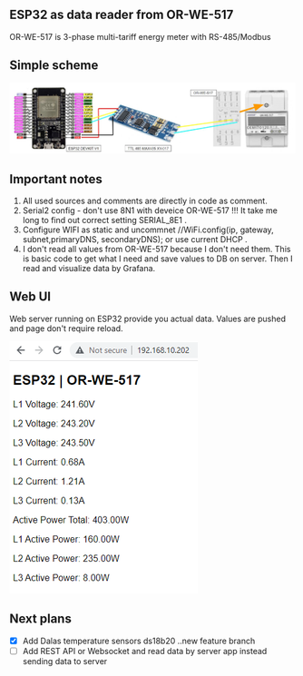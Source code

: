 ## ESP32 as data reader from OR-WE-517
OR-WE-517 is 3-phase multi-tariff energy meter with RS-485/Modbus


## Simple scheme

![Devices connection](/pictures/scheme.JPG)

## Important notes
1. All used sources and comments are directly in code as comment. 
2. Serial2 config - don't use 8N1 with deveice OR-WE-517 !!! It take me long to find out correct setting SERIAL_8E1  .
3. Configure WIFI as static and uncommnet //WiFi.config(ip, gateway, subnet,primaryDNS, secondaryDNS);  or use current DHCP .
4. I don't read all values from OR-WE-517 because I don't need them. This is basic code to get what I need and save values to DB on server. Then I read and visualize data by Grafana.

## Web UI
Web server running on ESP32 provide you actual data. 
Values are pushed and page don't require reload.

![Web page reachable on ESP32](/pictures/webUI.png)

## Next plans
- [X] Add Dalas temperature sensors ds18b20 ..new feature branch
- [ ] Add REST API or Websocket and read data by server app instead sending data to server
